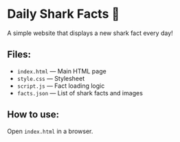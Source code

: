 # Daily Shark Facts 🦈

A simple website that displays a new shark fact every day!

## Files:
- `index.html` — Main HTML page
- `style.css` — Stylesheet
- `script.js` — Fact loading logic
- `facts.json` — List of shark facts and images

## How to use:
Open `index.html` in a browser.
